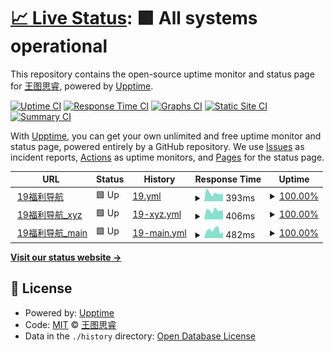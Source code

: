 # [📈 Live Status](https://365taole.github.io/upptime): <!--live status--> **🟩 All systems operational**

This repository contains the open-source uptime monitor and status page for [王图思睿](https://365taole.github.io/upptime), powered by [Upptime](https://github.com/upptime/upptime).

[![Uptime CI](https://github.com/365taole/upptime/workflows/Uptime%20CI/badge.svg)](https://github.com/upptime/upptime/actions?query=workflow%3A%22Uptime+CI%22)
[![Response Time CI](https://github.com/365taole/upptime/workflows/Response%20Time%20CI/badge.svg)](https://github.com/upptime/upptime/actions?query=workflow%3A%22Response+Time+CI%22)
[![Graphs CI](https://github.com/365taole/upptime/workflows/Graphs%20CI/badge.svg)](https://github.com/upptime/upptime/actions?query=workflow%3A%22Graphs+CI%22)
[![Static Site CI](https://github.com/365taole/upptime/workflows/Static%20Site%20CI/badge.svg)](https://github.com/upptime/upptime/actions?query=workflow%3A%22Static+Site+CI%22)
[![Summary CI](https://github.com/365taole/upptime/workflows/Summary%20CI/badge.svg)](https://github.com/upptime/upptime/actions?query=workflow%3A%22Summary+CI%22)

With [Upptime](https://upptime.js.org), you can get your own unlimited and free uptime monitor and status page, powered entirely by a GitHub repository. We use [Issues](https://github.com/365taole/upptime/issues) as incident reports, [Actions](https://github.com/365taole/upptime/actions) as uptime monitors, and [Pages](https://365taole.github.io/upptime) for the status page.

<!--start: status pages-->
<!-- This summary is generated by Upptime (https://github.com/upptime/upptime) -->
<!-- Do not edit this manually, your changes will be overwritten -->
<!-- prettier-ignore -->
| URL | Status | History | Response Time | Uptime |
| --- | ------ | ------- | ------------- | ------ |
| <img alt="" src="https://favicons.githubusercontent.com/19dh.space" height="13"> [19福利导航](https://19dh.space) | 🟩 Up | [19.yml](https://github.com/365taole/upptime/commits/HEAD/history/19.yml) | <details><summary><img alt="Response time graph" src="./graphs/19/response-time-week.png" height="20"> 393ms</summary><br><a href="https://365taole.github.io/upptime/history/19"><img alt="Response time 569" src="https://img.shields.io/endpoint?url=https%3A%2F%2Fraw.githubusercontent.com%2F365taole%2Fupptime%2FHEAD%2Fapi%2F19%2Fresponse-time.json"></a><br><a href="https://365taole.github.io/upptime/history/19"><img alt="24-hour response time 323" src="https://img.shields.io/endpoint?url=https%3A%2F%2Fraw.githubusercontent.com%2F365taole%2Fupptime%2FHEAD%2Fapi%2F19%2Fresponse-time-day.json"></a><br><a href="https://365taole.github.io/upptime/history/19"><img alt="7-day response time 393" src="https://img.shields.io/endpoint?url=https%3A%2F%2Fraw.githubusercontent.com%2F365taole%2Fupptime%2FHEAD%2Fapi%2F19%2Fresponse-time-week.json"></a><br><a href="https://365taole.github.io/upptime/history/19"><img alt="30-day response time 483" src="https://img.shields.io/endpoint?url=https%3A%2F%2Fraw.githubusercontent.com%2F365taole%2Fupptime%2FHEAD%2Fapi%2F19%2Fresponse-time-month.json"></a><br><a href="https://365taole.github.io/upptime/history/19"><img alt="1-year response time 569" src="https://img.shields.io/endpoint?url=https%3A%2F%2Fraw.githubusercontent.com%2F365taole%2Fupptime%2FHEAD%2Fapi%2F19%2Fresponse-time-year.json"></a></details> | <details><summary><a href="https://365taole.github.io/upptime/history/19">100.00%</a></summary><a href="https://365taole.github.io/upptime/history/19"><img alt="All-time uptime 100.00%" src="https://img.shields.io/endpoint?url=https%3A%2F%2Fraw.githubusercontent.com%2F365taole%2Fupptime%2FHEAD%2Fapi%2F19%2Fuptime.json"></a><br><a href="https://365taole.github.io/upptime/history/19"><img alt="24-hour uptime 100.00%" src="https://img.shields.io/endpoint?url=https%3A%2F%2Fraw.githubusercontent.com%2F365taole%2Fupptime%2FHEAD%2Fapi%2F19%2Fuptime-day.json"></a><br><a href="https://365taole.github.io/upptime/history/19"><img alt="7-day uptime 100.00%" src="https://img.shields.io/endpoint?url=https%3A%2F%2Fraw.githubusercontent.com%2F365taole%2Fupptime%2FHEAD%2Fapi%2F19%2Fuptime-week.json"></a><br><a href="https://365taole.github.io/upptime/history/19"><img alt="30-day uptime 100.00%" src="https://img.shields.io/endpoint?url=https%3A%2F%2Fraw.githubusercontent.com%2F365taole%2Fupptime%2FHEAD%2Fapi%2F19%2Fuptime-month.json"></a><br><a href="https://365taole.github.io/upptime/history/19"><img alt="1-year uptime 100.00%" src="https://img.shields.io/endpoint?url=https%3A%2F%2Fraw.githubusercontent.com%2F365taole%2Fupptime%2FHEAD%2Fapi%2F19%2Fuptime-year.json"></a></details>
| <img alt="" src="https://favicons.githubusercontent.com/19dh.xyz" height="13"> [19福利导航_xyz](https://19dh.xyz) | 🟩 Up | [19-xyz.yml](https://github.com/365taole/upptime/commits/HEAD/history/19-xyz.yml) | <details><summary><img alt="Response time graph" src="./graphs/19-xyz/response-time-week.png" height="20"> 406ms</summary><br><a href="https://365taole.github.io/upptime/history/19-xyz"><img alt="Response time 530" src="https://img.shields.io/endpoint?url=https%3A%2F%2Fraw.githubusercontent.com%2F365taole%2Fupptime%2FHEAD%2Fapi%2F19-xyz%2Fresponse-time.json"></a><br><a href="https://365taole.github.io/upptime/history/19-xyz"><img alt="24-hour response time 304" src="https://img.shields.io/endpoint?url=https%3A%2F%2Fraw.githubusercontent.com%2F365taole%2Fupptime%2FHEAD%2Fapi%2F19-xyz%2Fresponse-time-day.json"></a><br><a href="https://365taole.github.io/upptime/history/19-xyz"><img alt="7-day response time 406" src="https://img.shields.io/endpoint?url=https%3A%2F%2Fraw.githubusercontent.com%2F365taole%2Fupptime%2FHEAD%2Fapi%2F19-xyz%2Fresponse-time-week.json"></a><br><a href="https://365taole.github.io/upptime/history/19-xyz"><img alt="30-day response time 469" src="https://img.shields.io/endpoint?url=https%3A%2F%2Fraw.githubusercontent.com%2F365taole%2Fupptime%2FHEAD%2Fapi%2F19-xyz%2Fresponse-time-month.json"></a><br><a href="https://365taole.github.io/upptime/history/19-xyz"><img alt="1-year response time 530" src="https://img.shields.io/endpoint?url=https%3A%2F%2Fraw.githubusercontent.com%2F365taole%2Fupptime%2FHEAD%2Fapi%2F19-xyz%2Fresponse-time-year.json"></a></details> | <details><summary><a href="https://365taole.github.io/upptime/history/19-xyz">100.00%</a></summary><a href="https://365taole.github.io/upptime/history/19-xyz"><img alt="All-time uptime 100.00%" src="https://img.shields.io/endpoint?url=https%3A%2F%2Fraw.githubusercontent.com%2F365taole%2Fupptime%2FHEAD%2Fapi%2F19-xyz%2Fuptime.json"></a><br><a href="https://365taole.github.io/upptime/history/19-xyz"><img alt="24-hour uptime 100.00%" src="https://img.shields.io/endpoint?url=https%3A%2F%2Fraw.githubusercontent.com%2F365taole%2Fupptime%2FHEAD%2Fapi%2F19-xyz%2Fuptime-day.json"></a><br><a href="https://365taole.github.io/upptime/history/19-xyz"><img alt="7-day uptime 100.00%" src="https://img.shields.io/endpoint?url=https%3A%2F%2Fraw.githubusercontent.com%2F365taole%2Fupptime%2FHEAD%2Fapi%2F19-xyz%2Fuptime-week.json"></a><br><a href="https://365taole.github.io/upptime/history/19-xyz"><img alt="30-day uptime 100.00%" src="https://img.shields.io/endpoint?url=https%3A%2F%2Fraw.githubusercontent.com%2F365taole%2Fupptime%2FHEAD%2Fapi%2F19-xyz%2Fuptime-month.json"></a><br><a href="https://365taole.github.io/upptime/history/19-xyz"><img alt="1-year uptime 100.00%" src="https://img.shields.io/endpoint?url=https%3A%2F%2Fraw.githubusercontent.com%2F365taole%2Fupptime%2FHEAD%2Fapi%2F19-xyz%2Fuptime-year.json"></a></details>
| <img alt="" src="https://favicons.githubusercontent.com/19dh.vip" height="13"> [19福利导航_main](https://19dh.vip) | 🟩 Up | [19-main.yml](https://github.com/365taole/upptime/commits/HEAD/history/19-main.yml) | <details><summary><img alt="Response time graph" src="./graphs/19-main/response-time-week.png" height="20"> 482ms</summary><br><a href="https://365taole.github.io/upptime/history/19-main"><img alt="Response time 568" src="https://img.shields.io/endpoint?url=https%3A%2F%2Fraw.githubusercontent.com%2F365taole%2Fupptime%2FHEAD%2Fapi%2F19-main%2Fresponse-time.json"></a><br><a href="https://365taole.github.io/upptime/history/19-main"><img alt="24-hour response time 271" src="https://img.shields.io/endpoint?url=https%3A%2F%2Fraw.githubusercontent.com%2F365taole%2Fupptime%2FHEAD%2Fapi%2F19-main%2Fresponse-time-day.json"></a><br><a href="https://365taole.github.io/upptime/history/19-main"><img alt="7-day response time 482" src="https://img.shields.io/endpoint?url=https%3A%2F%2Fraw.githubusercontent.com%2F365taole%2Fupptime%2FHEAD%2Fapi%2F19-main%2Fresponse-time-week.json"></a><br><a href="https://365taole.github.io/upptime/history/19-main"><img alt="30-day response time 548" src="https://img.shields.io/endpoint?url=https%3A%2F%2Fraw.githubusercontent.com%2F365taole%2Fupptime%2FHEAD%2Fapi%2F19-main%2Fresponse-time-month.json"></a><br><a href="https://365taole.github.io/upptime/history/19-main"><img alt="1-year response time 568" src="https://img.shields.io/endpoint?url=https%3A%2F%2Fraw.githubusercontent.com%2F365taole%2Fupptime%2FHEAD%2Fapi%2F19-main%2Fresponse-time-year.json"></a></details> | <details><summary><a href="https://365taole.github.io/upptime/history/19-main">100.00%</a></summary><a href="https://365taole.github.io/upptime/history/19-main"><img alt="All-time uptime 100.00%" src="https://img.shields.io/endpoint?url=https%3A%2F%2Fraw.githubusercontent.com%2F365taole%2Fupptime%2FHEAD%2Fapi%2F19-main%2Fuptime.json"></a><br><a href="https://365taole.github.io/upptime/history/19-main"><img alt="24-hour uptime 100.00%" src="https://img.shields.io/endpoint?url=https%3A%2F%2Fraw.githubusercontent.com%2F365taole%2Fupptime%2FHEAD%2Fapi%2F19-main%2Fuptime-day.json"></a><br><a href="https://365taole.github.io/upptime/history/19-main"><img alt="7-day uptime 100.00%" src="https://img.shields.io/endpoint?url=https%3A%2F%2Fraw.githubusercontent.com%2F365taole%2Fupptime%2FHEAD%2Fapi%2F19-main%2Fuptime-week.json"></a><br><a href="https://365taole.github.io/upptime/history/19-main"><img alt="30-day uptime 100.00%" src="https://img.shields.io/endpoint?url=https%3A%2F%2Fraw.githubusercontent.com%2F365taole%2Fupptime%2FHEAD%2Fapi%2F19-main%2Fuptime-month.json"></a><br><a href="https://365taole.github.io/upptime/history/19-main"><img alt="1-year uptime 100.00%" src="https://img.shields.io/endpoint?url=https%3A%2F%2Fraw.githubusercontent.com%2F365taole%2Fupptime%2FHEAD%2Fapi%2F19-main%2Fuptime-year.json"></a></details>

<!--end: status pages-->

[**Visit our status website →**](https://365taole.github.io/upptime)

## 📄 License

- Powered by: [Upptime](https://github.com/upptime/upptime)
- Code: [MIT](./LICENSE) © [王图思睿](https://365taole.github.io/upptime)
- Data in the `./history` directory: [Open Database License](https://opendatacommons.org/licenses/odbl/1-0/)
